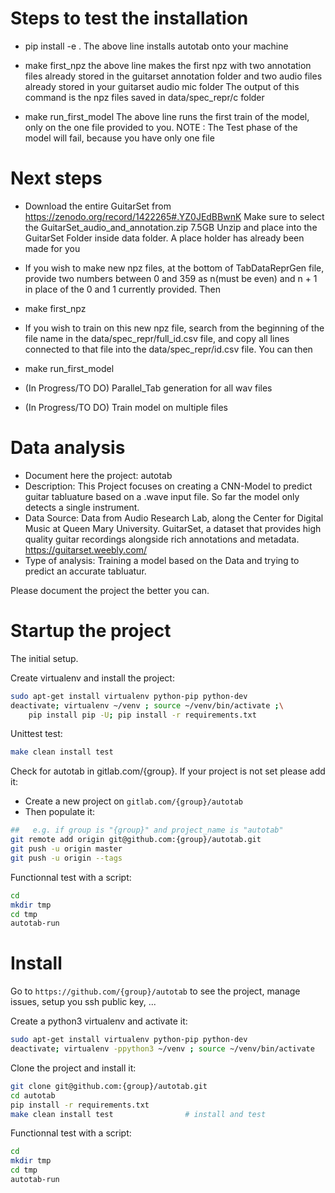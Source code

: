 # Steps to test the installation

- pip install -e .
  The above line installs autotab onto your machine

- make first_npz
  the above line makes the first npz with two annotation files already stored in the guitarset annotation folder and two audio files already stored in your guitarset audio mic folder
  The output of this command is the npz files saved in data/spec_repr/c folder

- make run_first_model
  The above line runs the first train of the model, only on the one file provided to you. NOTE : The Test phase of the model will fail, because you have only one file

# Next steps

- Download the entire GuitarSet from
  https://zenodo.org/record/1422265#.YZ0JEdBBwnK
  Make sure to select the GuitarSet_audio_and_annotation.zip 7.5GB
  Unzip and place into the GuitarSet Folder inside data folder. A place holder has already been made for you

- If you wish to make new npz files, at the bottom of TabDataReprGen file, provide two numbers between 0 and 359 as n(must be even) and n + 1 in place of the 0 and 1 currently provided. Then
- make first_npz

- If you wish to train on this new npz file, search from the beginning of the file name in the data/spec_repr/full_id.csv file, and copy all lines connected to that file into the data/spec_repr/id.csv file. You can then
- make run_first_model

- (In Progress/TO DO) Parallel_Tab generation for all wav files
- (In Progress/TO DO) Train model on multiple files

# Data analysis

- Document here the project: autotab
- Description: This Project focuses on creating a CNN-Model to predict guitar tabluature based on a .wave input file.
So far the model only detects a single instrument.
- Data Source: Data from Audio Research Lab, along the Center for Digital Music at Queen Mary University.
GuitarSet, a dataset that provides high quality guitar recordings alongside rich annotations and metadata. https://guitarset.weebly.com/
- Type of analysis: Training a model based on the Data and trying to predict an accurate tabluatur. 

Please document the project the better you can.

# Startup the project

The initial setup.

Create virtualenv and install the project:

```bash
sudo apt-get install virtualenv python-pip python-dev
deactivate; virtualenv ~/venv ; source ~/venv/bin/activate ;\
    pip install pip -U; pip install -r requirements.txt
```

Unittest test:

```bash
make clean install test
```

Check for autotab in gitlab.com/{group}.
If your project is not set please add it:

- Create a new project on `gitlab.com/{group}/autotab`
- Then populate it:

```bash
##   e.g. if group is "{group}" and project_name is "autotab"
git remote add origin git@github.com:{group}/autotab.git
git push -u origin master
git push -u origin --tags
```

Functionnal test with a script:

```bash
cd
mkdir tmp
cd tmp
autotab-run
```

# Install

Go to `https://github.com/{group}/autotab` to see the project, manage issues,
setup you ssh public key, ...

Create a python3 virtualenv and activate it:

```bash
sudo apt-get install virtualenv python-pip python-dev
deactivate; virtualenv -ppython3 ~/venv ; source ~/venv/bin/activate
```

Clone the project and install it:

```bash
git clone git@github.com:{group}/autotab.git
cd autotab
pip install -r requirements.txt
make clean install test                # install and test
```

Functionnal test with a script:

```bash
cd
mkdir tmp
cd tmp
autotab-run
```
